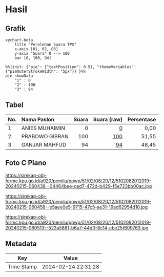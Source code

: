 # Hasil

## Grafik

```mermaid
xychart-beta
    title "Perolehan Suara TPS"
    x-axis [01, 02, 03]
    y-axis "Suara" 0 --> 100
    bar [0, 100, 94]
```

```mermaid
%%{init: {"pie": {"textPosition": 0.5}, "themeVariables": {"pieOuterStrokeWidth": "5px"}} }%%
pie showData
    "1" : 0
    "2" : 100
    "3" : 94
```

## Tabel

| No. | Nama Paslon    | Suara | Suara (raw) | Persentase |
|:--- |:-------------- | -----:| -----------:| ----------:|
| 1   | ANIES MUHAIMIN | 0     | [0][p-1]    | 0,00       |
| 2   | PRABOWO GIBRAN | 100   | [100][p-2]  | 51,55      |
| 3   | GANJAR MAHFUD  | 94    | [94][p-3]   | 48,45      |


[p-1]: https://github.com/gigit-pemilu/pemilu-2024-51-bali/blob/main/pilpres/hitung-suara/sub/51-bali/sub/02-tabanan/sub/08-penebel/sub/2012-senganan/sub/019-tps/sub/paslon-1.txt
[p-2]: https://github.com/gigit-pemilu/pemilu-2024-51-bali/blob/main/pilpres/hitung-suara/sub/51-bali/sub/02-tabanan/sub/08-penebel/sub/2012-senganan/sub/019-tps/sub/paslon-2.txt
[p-3]: https://github.com/gigit-pemilu/pemilu-2024-51-bali/blob/main/pilpres/hitung-suara/sub/51-bali/sub/02-tabanan/sub/08-penebel/sub/2012-senganan/sub/019-tps/sub/paslon-3.txt

## Foto C Plano

https://sirekap-obj-formc.kpu.go.id/a920/pemilu/ppwp/51/02/08/20/12/5102082012019-20240215-060438--04464bee-ced7-472d-b429-f5e723bb00ac.jpg

https://sirekap-obj-formc.kpu.go.id/a920/pemilu/ppwp/51/02/08/20/12/5102082012019-20240215-060458--e5aee0e5-9715-47c5-ae31-19ad62954d10.jpg

https://sirekap-obj-formc.kpu.go.id/a920/pemilu/ppwp/51/02/08/20/12/5102082012019-20240215-060513--523a5881-b6a7-44d0-8c14-cbe25f609763.jpg


## Metadata

| Key        | Value               |
| ---------- | ------------------- |
| Time Stamp | 2024-02-24 22:31:28 |




